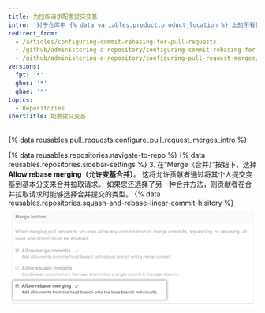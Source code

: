 ```yaml
---
title: 为拉取请求配置提交变基
intro: '对于仓库中 {% data variables.product.product_location %} 上的所有拉取请求合并，您可以实施、允许或禁用提交变基。'
redirect_from:
  - /articles/configuring-commit-rebasing-for-pull-requests
  - /github/administering-a-repository/configuring-commit-rebasing-for-pull-requests
  - /github/administering-a-repository/configuring-pull-request-merges/configuring-commit-rebasing-for-pull-requests
versions:
  fpt: '*'
  ghes: '*'
  ghae: '*'
topics:
  - Repositories
shortTitle: 配置提交变基
---
```


{% data reusables.pull_requests.configure_pull_request_merges_intro %}

{% data reusables.repositories.navigate-to-repo %}
{% data reusables.repositories.sidebar-settings %}
3. 在“Merge（合并）”按钮下，选择 **Allow rebase merging（允许变基合并）**。 这将允许贡献者通过将其个人提交变基到基本分支来合并拉取请求。 如果您还选择了另一种合并方法，则贡献者在合并拉取请求时能够选择合并提交的类型。 {% data reusables.repositories.squash-and-rebase-linear-commit-hisitory %} ![拉取请求变基提交](/assets/images/help/repository/pr-merge-rebase.png)

